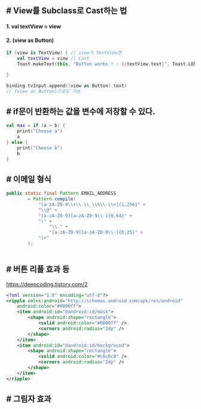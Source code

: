 ## # View를 Subclass로 Cast하는 법

#### 1. val textView = view

#### 2. (view <b>as</b> Button)

```kotlin
if (view is TextView) { // view가 TextView면
    val textView = view // Cast
    Toast.makeText(this, "Button works ! : ${textView.text}", Toast.LENGTH_SHORT).show()

}

binding.tvInput.append((view as Button).text)
// (view as Button)으로도 가능
```

## # if문이 반환하는 값을 변수에 저장할 수 있다.
```kotlin
val max = if (a > b) {
    print("Choose a")
    a
} else {
    print("Choose b")
    b
}
```

## # 이메일 형식
```java
public static final Pattern EMAIL_ADDRESS
        = Pattern.compile(
            "[a-zA-Z0-9\\+\\.\\_\\%\\-\\+]{1,256}" +
            "\\@" +
            "[a-zA-Z0-9][a-zA-Z0-9\\-]{0,64}" +
            "(" +
                "\\." +
                "[a-zA-Z0-9][a-zA-Z0-9\\-]{0,25}" +
            ")+"
        );
 

```

## # 버튼 리플 효과 등
https://deepcoding.tistory.com/2

```xml
<?xml version="1.0" encoding="utf-8"?>
<ripple xmlns:android="http://schemas.android.com/apk/res/android"
    android:color="#0000ff">
    <item android:id="@android:id/mask">
        <shape android:shape="rectangle">
            <solid android:color="#0000ff" />
            <corners android:radius="2dp" />
        </shape>
    </item>
    <item android:id="@android:id/background">
        <shape android:shape="rectangle">
            <solid android:color="#c0c0c0" />
            <corners android:radius="2dp" />
        </shape>
    </item>
</ripple>
```

## # 그림자 효과